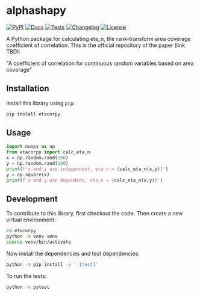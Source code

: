 # alphashapy

[![PyPI](https://img.shields.io/pypi/v/etacorpy.svg)](https://pypi.org/project/etacorpy/)
[![Docs](https://readthedocs.org/projects/etacorpy/badge/?version=latest)](https://etacorpy.readthedocs.io/en/latest/)
[![Tests](https://github.com/itaipelles/etacorpy/actions/workflows/test.yml/badge.svg)](https://github.com/itaipelles/etacorpy/actions/workflows/test.yml)
[![Changelog](https://img.shields.io/github/v/release/itaipelles/etacorpy?include_prereleases&label=changelog)](https://github.com/itaipelles/etacorpy/releases)
[![License](https://img.shields.io/badge/license-Apache%202.0-blue.svg)](https://github.com/itaipelles/etacorpy/blob/main/LICENSE)

A Python package for calculating eta_n, the rank-transform area coverage coefficient of correlation. This is the official repository of the paper (link TBD):

"A coefficient of correlation for continuous random variables based on area coverage"

## Installation

Install this library using `pip`:
```bash
pip install etacorpy
```
## Usage

```python
import numpy as np
from etacorpy import calc_eta_n
x = np.random.rand(100)
y = np.random.rand(100)
print(f'x and y are independent, eta_n = {calc_eta_n(x,y)}')
y = np.square(x)
print(f'x and y are dependent, eta_n = {calc_eta_n(x,y)}')
```

## Development

To contribute to this library, first checkout the code. Then create a new virtual environment:
```bash
cd etacorpy
python -m venv venv
source venv/bin/activate
```
Now install the dependencies and test dependencies:
```bash
python -m pip install -e '.[test]'
```
To run the tests:
```bash
python -m pytest
```
